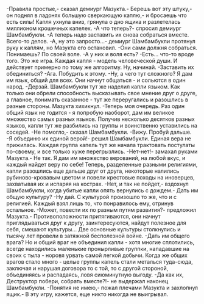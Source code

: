   -Правила простые,- сказал демиург Мазукта.- Берешь вот эту штуку,- он поднял в ладонях большую сверкающую каплю,- и бросаешь что есть силы!
Капля ухнула вниз, грянула о дно ящика и разлетелась миллионом крошечных капелек.
-А что теперь?- спросил демиург Шамбамбукли.
-А теперь надо заставить их снова собраться вместе. Всего-то делов.
-А, ну это запросто...- демиург Шамбамбукли протянул руку к каплям, но Мазукта его остановил.
-Они сами должня собраться. Понимаешь? По своей воле.
-А у них и воля есть?
-Есть... что-то вроде того. Это же игра. Каждая капля - модель человеческой души. И действует примерно по тому же алгоритму. Ну, начинай.
-Заставить их обединиться?
-Ага. Побудить к этому.
-Ну, а чего тут сложного? Я дам им язык, общий для всех. Они начнут общаться - и сольются в один народ.
-Дерзай.
Шамбамбукли тут же наделил капли языком. Как только они обрели способность высказывать свое мнение друг о друге, а главное, понимать сказанное - тут же переругались и разошлись в разные стороны. Мазукта хихикнул.
-Теперь моя очередь. Раз один общий язык не годится - я попробую наоборот, дам им великое множество самых разных языков.
Получив несколько десятков разных языков, капли тут же разбились на группы и воинственно уставились на соседей.
-Не помогло,- сказал Шамбамбукли.
-Вижу. Пробуй дальше.
-Я объединю их единой верой!- решил Шамбамбукли.
Единая вера не прижилась. Каждая группа капель тут же начала трактовать постулаты по-своему, и все только хуже перегрызлись.
-Нет-нет!- замахал руками Мазукта.- Не так. Я дам им множество верований, на любой вкус, и каждый найдет веру по себе!
Теперь, разделенные разными религиями, капли разошлись еще дальше друг от друга, некоторые налились рубиново-кровавым цветом и повели крестовые походы на иноверцев, захватывая их и испаряя на кострах.
-Нет, и так не пойдет,- вздохнул Шамбамбукли, когда убитые капли опять вернулись с дождем.- Дать им общую культуру?
-Ну дай.
С культурой произошло то же, что и с религией. Каждый взял лишь то, что понравилось ему, отринув остальное.
-Может, повести их по разным путям развития?- предложил Мазукта.- Противоположности притягиваются, они начнут приглядываться друг к другу, заинтересуются, найдут полезное для себя, смешают культуры...
Две основные культуры столкнулись и тысячу лет провели в затяжной бесполезной войне.
-Дать им общего врага?
Но и общий враг не объединил капли - хотя многие сплотились, всегде находились маленькие пронырливые группки, нападавшие на своих с тыла - норовя урвать самой легкой добычи. Когда же общих врагов стало много - целые группы капель стали металься туда-сюда, заключая и нарушая договора то с той, то с другой стороной, объединяясь и распадаясь, ловя сиюминутную выгоду.
-Да как их, Деструктор побери, собрать вместе?!- не выдержал наконец Шамбамбукли.
-Понятия не имею,- пожал плечами Мазукта и захлопнул ящик.- В эту игру, кажется, еще никто никогда не выигрывал.      